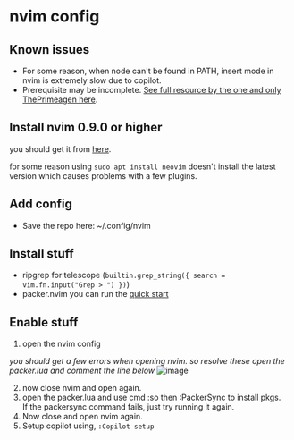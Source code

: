 
# nvim config

## Known issues

- For some reason, when node can't be found in PATH, insert mode in nvim is
  extremely slow due to copilot.
- Prerequisite may be incomplete. [See full resource by the one and only ThePrimeagen here](https://www.youtube.com/watch?v=w7i4amO_zaE).

## Install nvim 0.9.0 or higher

you should get it from [here](https://github.com/neovim/neovim/wiki/Installing-Neovim#linux).

for some reason using ``sudo apt install neovim`` doesn't install the latest version which causes problems with a few plugins.

## Add config
- Save the repo here: ~/.config/nvim

## Install stuff
- ripgrep for telescope (`builtin.grep_string({ search = vim.fn.input("Grep > ") })`)
- packer.nvim you can run the [quick start](https://github.com/wbthomason/packer.nvim#quickstart)

## Enable stuff

1. open the nvim config

*you should get a few errors when opening nvim. so resolve these open the packer.lua and comment the line below*
![image](https://github.com/SolomonRosemite/nvim/assets/60587271/b3ab4b89-999f-4cdf-afa7-7db0ddd21d07)

2. now close nvim and open again.
3. open the packer.lua and use cmd :so then :PackerSync to install pkgs. <br/> If the packersync command fails, just try running it again.
4. Now close and open nvim again.
5. Setup copilot using, `:Copilot setup`
